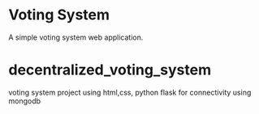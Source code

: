 # Voting System

A simple voting system web application.

# decentralized_voting_system
voting system project using html,css, python flask for connectivity using mongodb
